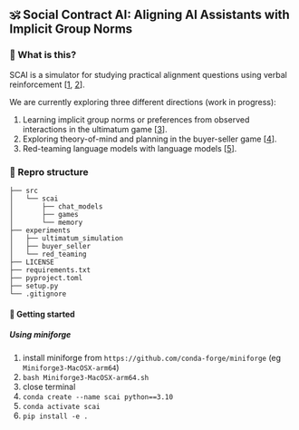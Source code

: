 ##  🕉️ Social Contract AI: Aligning AI Assistants with Implicit Group Norms


### 🧐 What is this?
SCAI is a simulator for studying practical alignment questions using verbal reinforcement [[1](https://github.com/ngoodman/metaprompt), [2](https://arxiv.org/abs/2303.11366)].

We are currently exploring three different directions (work in progress):

1. Learning implicit group norms or preferences from observed interactions in the ultimatum game [[3](https://en.wikipedia.org/wiki/Ultimatum_game)].
2. Exploring theory-of-mind and planning in the buyer-seller game [[4](https://openreview.net/pdf?id=yd8VOEpw8h)].
3. Red-teaming language models with language models [[5](https://arxiv.org/abs/2202.03286)].



### 📂 Repro structure
```
├── src                  
│   └── scai      
│       ├── chat_models
│       ├── games
│       └── memory       
├── experiments    
│   ├── ultimatum_simulation
│   ├── buyer_seller
│   └── red_teaming
├── LICENSE              
├── requirements.txt    
├── pyproject.toml    
├── setup.py    
└── .gitignore           
```

#### 🚀 Getting started 
##### Using miniforge
1. install miniforge from `https://github.com/conda-forge/miniforge` (eg `Miniforge3-MacOSX-arm64`)
2. `bash Miniforge3-MacOSX-arm64.sh`
3. close terminal
4. `conda create --name scai python==3.10`
5. `conda activate scai`
6. `pip install -e .` 